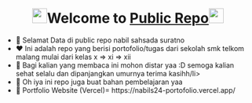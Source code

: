 <p align="center">
  <h1 align="center"><img src="https://raw.githubusercontent.com/MartinHeinz/MartinHeinz/master/wave.gif" width="30" height="30">Welcome to <a href="https://github.com/nabils24">Public Repo</a><img src="https://raw.githubusercontent.com/MartinHeinz/MartinHeinz/master/wave.gif" width="30" height="30"></h1>
</p>


<ul>
  <li>👋 Selamat Data di public repo nabil sahsada suratno</li>
  <li>❤️ Ini adalah repo yang berisi portofolio/tugas dari sekolah smk telkom malang mulai dari kelas x => xi => xii</li>
  <li>🌱 Bagi kalian yang membaca ini mohon distar yaa :D semoga kalian sehat selalu dan dipanjangkan umurnya terima kasihh/li>
  <li>🤖 Oh iya ini repo juga buat bahan pembelajaran yaa </li>
  <li>🧐 Portfolio Website (Vercel)= https://nabils24-portofolio.vercel.app/</li>
</ul>
